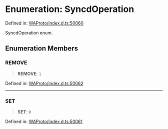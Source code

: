 # Enumeration: SyncdOperation

Defined in: [WAProto/index.d.ts:50060](https://github.com/Fokusdotid/bail/blob/a1b2bb6d3d63874a4f497e70ebd6347b2869da8e/WAProto/index.d.ts#L50060)

SyncdOperation enum.

## Enumeration Members

### REMOVE

> **REMOVE**: `1`

Defined in: [WAProto/index.d.ts:50062](https://github.com/Fokusdotid/bail/blob/a1b2bb6d3d63874a4f497e70ebd6347b2869da8e/WAProto/index.d.ts#L50062)

***

### SET

> **SET**: `0`

Defined in: [WAProto/index.d.ts:50061](https://github.com/Fokusdotid/bail/blob/a1b2bb6d3d63874a4f497e70ebd6347b2869da8e/WAProto/index.d.ts#L50061)

